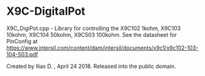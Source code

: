 # X9C-DigitalPot
X9C_DigiPot.cpp - Library for controlling the X9C102 1kohm,
                               X9C103 10kohm,
                               X9C104 50kohm,
                               X9C503 100kohm.
See the datasheet for PinConfig at https://www.intersil.com/content/dam/intersil/documents/x9c1/x9c102-103-104-503.pdf
   
Created by Ilias D. , April 24 2018.
Released into the public domain.
